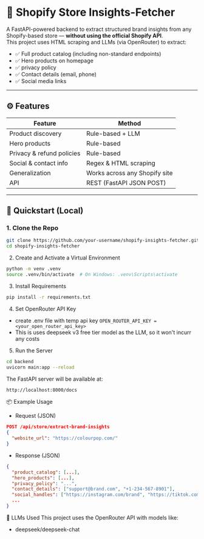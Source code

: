# 🛒 Shopify Store Insights-Fetcher

A FastAPI-powered backend to extract structured brand insights from any Shopify-based store — **without using the official Shopify API**.  
This project uses HTML scraping and LLMs (via OpenRouter) to extract:

- ✅ Full product catalog (including non-standard endpoints)
- ✅ Hero products on homepage
- ✅ privacy policy
- ✅ Contact details (email, phone)
- ✅ Social media links

---

## ⚙️ Features

| Feature                       | Method                   |
|------------------------------|--------------------------|
| Product discovery            | Rule-based + LLM         |
| Hero products                | Rule-based               |
| Privacy & refund policies    | Rule-based               |
| Social & contact info        | Regex & HTML scraping    |
| Generalization               | Works across any Shopify site |
| API                          | REST (FastAPI JSON POST) |

---

## 🚀 Quickstart (Local)

### 1. Clone the Repo

```bash
git clone https://github.com/your-username/shopify-insights-fetcher.git
cd shopify-insights-fetcher
```

2. Create and Activate a Virtual Environment
```bash
python -m venv .venv
source .venv/bin/activate  # On Windows: .venv\Scripts\activate
```
3. Install Requirements
```bash
pip install -r requirements.txt
```

4. Set OpenRouter API Key
- create .env file with temp api key `OPEN_ROUTER_API_KEY = <your_open_router_api_key>`
- This is uses deepseek v3 free tier model as the LLM, so it won't incurr any costs

5. Run the Server
```bash
cd backend
uvicorn main:app --reload
```
The FastAPI server will be available at:

```bash
http://localhost:8000/docs
```

📦 Example Usage
- Request (JSON)
```json
POST /api/store/extract-brand-insights
{
  "website_url": "https://colourpop.com/"
}
```

- Response (JSON)
```json
{
  "product_catalog": [...],
  "hero_products": [...],
  "privacy_policy": "...",
  "contact_details": ["support@brand.com", "+1-234-567-8901"],
  "social_handles": ["https://instagram.com/brand", "https://tiktok.com/@brand"],
  ...
}
```

🧠 LLMs Used
This project uses the OpenRouter API with models like:
- deepseek/deepseek-chat
